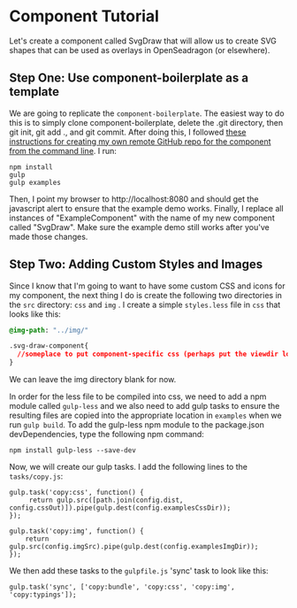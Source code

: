 # Component Tutorial

Let's create a component called SvgDraw that will allow us to create SVG shapes that can be used as overlays in OpenSeadragon \(or elsewhere\).



## Step One: Use component-boilerplate as a template

We are going to replicate the `component-boilerplate`.  The easiest way to do this is to simply clone component-boilerplate, delete the .git directory, then git init, git add ., and git commit.  After doing this, I followed [these instructions for creating my own remote GitHub repo for the component from the command line](https://help.github.com/articles/adding-an-existing-project-to-github-using-the-command-line/).  I run: 

```
npm install
gulp
gulp examples
```

Then, I point my browser to http:\/\/localhost:8080 and should get the javascript alert to ensure that the example demo works.  Finally, I replace all instances of "ExampleComponent" with the name of my new component called "SvgDraw".  Make sure the example demo still works after you've made those changes.

## Step Two: Adding Custom Styles and Images

Since I know that I'm going to want to have some custom CSS and icons for my component, the next thing I do is create the following two  directories in the `src` directory: `css` and `img` .  I create a simple `styles.less` file in `css` that looks like this:

```css
@img-path: "../img/" 

.svg-draw-component{
  //someplace to put component-specific css (perhaps put the viewdir logo here?)
}
```

We can leave the img directory blank for now.  

In order for the less file to be compiled into css, we need to add a npm module called `gulp-less` and we also need to add gulp tasks to ensure the resulting files are copied into the appropriate location in `examples` when we run `gulp build`.  To add the gulp-less npm module to the package.json devDependencies, type the following npm command:

```
npm install gulp-less --save-dev
```

Now, we will create our gulp tasks.  I add the following lines to the `tasks/copy.js`:

```
gulp.task('copy:css', function() {
     return gulp.src([path.join(config.dist, config.cssOut)]).pipe(gulp.dest(config.examplesCssDir)); 
});

gulp.task('copy:img', function() {
    return gulp.src(config.imgSrc).pipe(gulp.dest(config.examplesImgDir));
});
```

We then add these tasks to the `gulpfile.js` 'sync' task to look like this:

`gulp.task('sync', ['copy:bundle', 'copy:css', 'copy:img', 'copy:typings']);`



